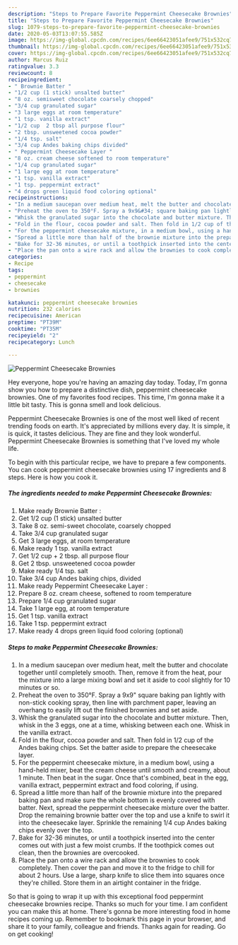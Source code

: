 ```yaml
---
description: "Steps to Prepare Favorite Peppermint Cheesecake Brownies"
title: "Steps to Prepare Favorite Peppermint Cheesecake Brownies"
slug: 1079-steps-to-prepare-favorite-peppermint-cheesecake-brownies
date: 2020-05-03T13:07:55.585Z
image: https://img-global.cpcdn.com/recipes/6ee66423051afee9/751x532cq70/peppermint-cheesecake-brownies-recipe-main-photo.jpg
thumbnail: https://img-global.cpcdn.com/recipes/6ee66423051afee9/751x532cq70/peppermint-cheesecake-brownies-recipe-main-photo.jpg
cover: https://img-global.cpcdn.com/recipes/6ee66423051afee9/751x532cq70/peppermint-cheesecake-brownies-recipe-main-photo.jpg
author: Marcus Ruiz
ratingvalue: 3.3
reviewcount: 8
recipeingredient:
- " Brownie Batter "
- "1/2 cup (1 stick) unsalted butter"
- "8 oz. semisweet chocolate coarsely chopped"
- "3/4 cup granulated sugar"
- "3 large eggs at room temperature"
- "1 tsp. vanilla extract"
- "1/2 cup  2 tbsp all purpose flour"
- "2 tbsp. unsweetened cocoa powder"
- "1/4 tsp. salt"
- "3/4 cup Andes baking chips divided"
- " Peppermint Cheesecake Layer "
- "8 oz. cream cheese softened to room temperature"
- "1/4 cup granulated sugar"
- "1 large egg at room temperature"
- "1 tsp. vanilla extract"
- "1 tsp. peppermint extract"
- "4 drops green liquid food coloring optional"
recipeinstructions:
- "In a medium saucepan over medium heat, melt the butter and chocolate together until completely smooth. Then, remove it from the heat, pour the mixture into a large mixing bowl and set it aside to cool slightly for 10 minutes or so."
- "Preheat the oven to 350°F. Spray a 9x9&#34; square baking pan lightly with non-stick cooking spray, then line with parchment paper, leaving an overhang to easily lift out the finished brownies and set aside."
- "Whisk the granulated sugar into the chocolate and butter mixture. Then, whisk in the 3 eggs, one at a time, whisking between each one. Whisk in the vanilla extract."
- "Fold in the flour, cocoa powder and salt. Then fold in 1/2 cup of the Andes baking chips. Set the batter aside to prepare the cheesecake layer."
- "For the peppermint cheesecake mixture, in a medium bowl, using a hand-held mixer, beat the cream cheese until smooth and creamy, about 1 minute. Then beat in the sugar. Once that&#39;s combined, beat in the egg, vanilla extract, peppermint extract and food coloring, if using."
- "Spread a little more than half of the brownie mixture into the prepared baking pan and make sure the whole bottom is evenly covered with batter. Next, spread the peppermint cheesecake mixture over the batter. Drop the remaining brownie batter over the top and use a knife to swirl it into the cheesecake layer. Sprinkle the remaining 1/4 cup Andes baking chips evenly over the top."
- "Bake for 32-36 minutes, or until a toothpick inserted into the center comes out with just a few moist crumbs. If the toothpick comes out clean, then the brownies are overcooked."
- "Place the pan onto a wire rack and allow the brownies to cook completely. Then cover the pan and move it to the fridge to chill for about 2 hours. Use a large, sharp knife to slice them into squares once they&#39;re chilled. Store them in an airtight container in the fridge."
categories:
- Recipe
tags:
- peppermint
- cheesecake
- brownies

katakunci: peppermint cheesecake brownies 
nutrition: 232 calories
recipecuisine: American
preptime: "PT39M"
cooktime: "PT35M"
recipeyield: "2"
recipecategory: Lunch

---
```



![Peppermint Cheesecake Brownies](https://img-global.cpcdn.com/recipes/6ee66423051afee9/751x532cq70/peppermint-cheesecake-brownies-recipe-main-photo.jpg)

Hey everyone, hope you're having an amazing day today. Today, I'm gonna show you how to prepare a distinctive dish, peppermint cheesecake brownies. One of my favorites food recipes. This time, I'm gonna make it a little bit tasty. This is gonna smell and look delicious.



Peppermint Cheesecake Brownies is one of the most well liked of recent trending foods on earth. It's appreciated by millions every day. It is simple, it is quick, it tastes delicious. They are fine and they look wonderful. Peppermint Cheesecake Brownies is something that I've loved my whole life.


To begin with this particular recipe, we have to prepare a few components. You can cook peppermint cheesecake brownies using 17 ingredients and 8 steps. Here is how you cook it.

<!--inarticleads1-->

##### The ingredients needed to make Peppermint Cheesecake Brownies:

1. Make ready  Brownie Batter :
1. Get 1/2 cup (1 stick) unsalted butter
1. Take 8 oz. semi-sweet chocolate, coarsely chopped
1. Take 3/4 cup granulated sugar
1. Get 3 large eggs, at room temperature
1. Make ready 1 tsp. vanilla extract
1. Get 1/2 cup + 2 tbsp. all purpose flour
1. Get 2 tbsp. unsweetened cocoa powder
1. Make ready 1/4 tsp. salt
1. Take 3/4 cup Andes baking chips, divided
1. Make ready  Peppermint Cheesecake Layer :
1. Prepare 8 oz. cream cheese, softened to room temperature
1. Prepare 1/4 cup granulated sugar
1. Take 1 large egg, at room temperature
1. Get 1 tsp. vanilla extract
1. Take 1 tsp. peppermint extract
1. Make ready 4 drops green liquid food coloring (optional)




<!--inarticleads2-->

##### Steps to make Peppermint Cheesecake Brownies:

1. In a medium saucepan over medium heat, melt the butter and chocolate together until completely smooth. Then, remove it from the heat, pour the mixture into a large mixing bowl and set it aside to cool slightly for 10 minutes or so.
1. Preheat the oven to 350°F. Spray a 9x9&#34; square baking pan lightly with non-stick cooking spray, then line with parchment paper, leaving an overhang to easily lift out the finished brownies and set aside.
1. Whisk the granulated sugar into the chocolate and butter mixture. Then, whisk in the 3 eggs, one at a time, whisking between each one. Whisk in the vanilla extract.
1. Fold in the flour, cocoa powder and salt. Then fold in 1/2 cup of the Andes baking chips. Set the batter aside to prepare the cheesecake layer.
1. For the peppermint cheesecake mixture, in a medium bowl, using a hand-held mixer, beat the cream cheese until smooth and creamy, about 1 minute. Then beat in the sugar. Once that&#39;s combined, beat in the egg, vanilla extract, peppermint extract and food coloring, if using.
1. Spread a little more than half of the brownie mixture into the prepared baking pan and make sure the whole bottom is evenly covered with batter. Next, spread the peppermint cheesecake mixture over the batter. Drop the remaining brownie batter over the top and use a knife to swirl it into the cheesecake layer. Sprinkle the remaining 1/4 cup Andes baking chips evenly over the top.
1. Bake for 32-36 minutes, or until a toothpick inserted into the center comes out with just a few moist crumbs. If the toothpick comes out clean, then the brownies are overcooked.
1. Place the pan onto a wire rack and allow the brownies to cook completely. Then cover the pan and move it to the fridge to chill for about 2 hours. Use a large, sharp knife to slice them into squares once they&#39;re chilled. Store them in an airtight container in the fridge.




So that is going to wrap it up with this exceptional food peppermint cheesecake brownies recipe. Thanks so much for your time. I am confident you can make this at home. There's gonna be more interesting food in home recipes coming up. Remember to bookmark this page in your browser, and share it to your family, colleague and friends. Thanks again for reading. Go on get cooking!
